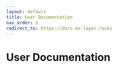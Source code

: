 ```yaml
---
layout: default
title: User Documentation
nav_order: 2
redirect_to: https://docs.mx-layer.rocks
---
```


# User Documentation
